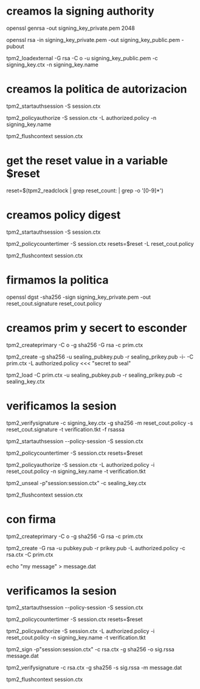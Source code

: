 # creamos la signing authority
openssl genrsa -out signing_key_private.pem 2048

openssl rsa -in signing_key_private.pem -out signing_key_public.pem -pubout

tpm2_loadexternal -G rsa -C o -u signing_key_public.pem -c signing_key.ctx -n signing_key.name

# creamos la politica de autorizacion
tpm2_startauthsession -S session.ctx

tpm2_policyauthorize -S session.ctx -L authorized.policy -n signing_key.name

tpm2_flushcontext session.ctx

# get the reset value in a variable $reset
reset=$(tpm2_readclock | grep  reset_count: | grep -o  '[0-9]*')

# creamos policy digest
tpm2_startauthsession -S session.ctx

tpm2_policycountertimer -S session.ctx resets=$reset -L reset_cout.policy

tpm2_flushcontext session.ctx
 
# firmamos la politica
openssl dgst -sha256 -sign signing_key_private.pem -out reset_cout.signature reset_cout.policy

# creamos prim y secert to esconder
tpm2_createprimary -C o -g sha256 -G rsa -c prim.ctx

tpm2_create -g sha256 -u sealing_pubkey.pub -r sealing_prikey.pub -i- -C prim.ctx -L authorized.policy <<< "secret to seal"

tpm2_load -C prim.ctx -u sealing_pubkey.pub -r sealing_prikey.pub -c sealing_key.ctx

# verificamos la sesion 
tpm2_verifysignature -c signing_key.ctx -g sha256 -m reset_cout.policy -s reset_cout.signature -t verification.tkt -f rsassa

tpm2_startauthsession \--policy-session -S session.ctx

tpm2_policycountertimer -S session.ctx resets=$reset

tpm2_policyauthorize -S session.ctx -L authorized.policy -i reset_cout.policy -n signing_key.name -t verification.tkt

tpm2_unseal -p"session:session.ctx" -c sealing_key.ctx

tpm2_flushcontext session.ctx



# con firma 
tpm2_createprimary -C o -g sha256 -G rsa -c prim.ctx

tpm2_create -G rsa -u pubkey.pub -r prikey.pub -L authorized.policy -c rsa.ctx -C prim.ctx

echo "my message" > message.dat

# verificamos la sesion 

tpm2_startauthsession \--policy-session -S session.ctx

tpm2_policycountertimer -S session.ctx resets=$reset

tpm2_policyauthorize -S session.ctx -L authorized.policy -i reset_cout.policy -n signing_key.name -t verification.tkt

tpm2_sign -p"session:session.ctx" -c rsa.ctx -g sha256 -o sig.rssa message.dat

tpm2_verifysignature -c rsa.ctx -g sha256 -s sig.rssa -m message.dat

tpm2_flushcontext session.ctx
